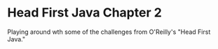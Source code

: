 # Head First Java Chapter 2

Playing around wth some of the challenges from O'Reilly's "Head First Java."